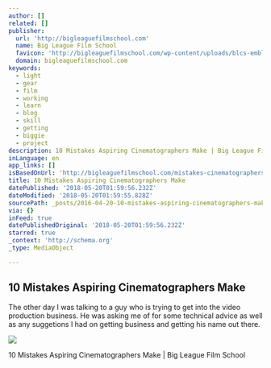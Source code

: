 ```yaml
---
author: []
related: []
publisher:
  url: 'http://bigleaguefilmschool.com'
  name: Big League Film School
  favicon: 'http://bigleaguefilmschool.com/wp-content/uploads/blcs-emblem-favicon.jpg'
  domain: bigleaguefilmschool.com
keywords:
  - light
  - gear
  - film
  - working
  - learn
  - blog
  - skill
  - getting
  - biggie
  - project
description: 10 Mistakes Aspiring Cinematographers Make | Big League Film School
inLanguage: en
app_links: []
isBasedOnUrl: 'http://bigleaguefilmschool.com/mistakes-cinematographers-make/'
title: 10 Mistakes Aspiring Cinematographers Make
datePublished: '2018-05-20T01:59:56.232Z'
dateModified: '2018-05-20T01:59:55.828Z'
sourcePath: _posts/2016-04-20-10-mistakes-aspiring-cinematographers-make.md
via: {}
inFeed: true
datePublishedOriginal: '2018-05-20T01:59:56.232Z'
starred: true
_context: 'http://schema.org'
_type: MediaObject

---
```

<article style=""><h1>10 Mistakes Aspiring Cinematographers Make</h1><p>The other day I was talking to a guy who is trying to get into the video production business. He was asking me of for some technical advice as well as any suggetions I had on getting business and getting his name out there.</p><img src="http://bigleaguefilmschool.com/wp-content/uploads/ingbastards.jpg" /></article>

10 Mistakes Aspiring Cinematographers Make | Big League Film School